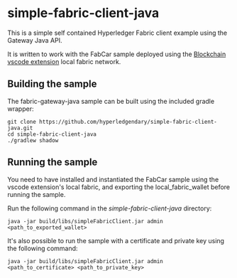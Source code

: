 # simple-fabric-client-java

This is a simple self contained Hyperledger Fabric client example using the Gateway Java API.

It is written to work with the FabCar sample deployed using the [Blockchain vscode extension](https://github.com/IBM-Blockchain/blockchain-vscode-extension) local fabric network.

## Building the sample

The fabric-gateway-java sample can be built using the included gradle wrapper:

```
git clone https://github.com/hyperledgendary/simple-fabric-client-java.git
cd simple-fabric-client-java
./gradlew shadow
```

## Running the sample

You need to have installed and instantiated the FabCar sample using the vscode extension's local fabric, and exporting the local_fabric_wallet before running the sample.

Run the following command in the _simple-fabric-client-java_ directory:

```
java -jar build/libs/simpleFabricClient.jar admin <path_to_exported_wallet>
```

It's also possible to run the sample with a certificate and private key using the following command:

```
java -jar build/libs/simpleFabricClient.jar admin <path_to_certificate> <path_to_private_key>
```
